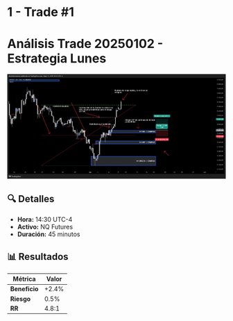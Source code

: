 # 1 - Trade #1

# **Análisis Trade 20250102 - Estrategia Lunes**  
![Gráfico del trade](trade9.png)  

## **🔍 Detalles**  
- **Hora:** 14:30 UTC-4  
- **Activo:** NQ Futures  
- **Duración:** 45 minutos  

## **📊 Resultados**  
| Métrica       | Valor       |  
|--------------|-------------|  
| **Beneficio** | +2.4%       |  
| **Riesgo**    | 0.5%        |  
| **RR**       | 4.8:1       |  
